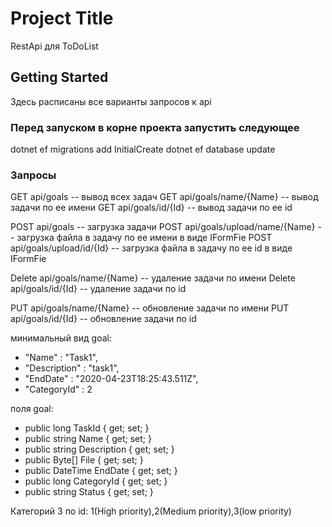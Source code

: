 # Project Title

RestApi для ToDoList

## Getting Started

Здесь расписаны все варианты запросов к api

### Перед запуском в корне проекта запустить следующее

dotnet ef migrations add InitialCreate
dotnet ef database update

### Запросы

GET api/goals -- вывод всех задач
GET api/goals/name/{Name} -- вывод задачи по ее имени
GET api/goals/id/{Id} -- вывод задачи по ее id

POST api/goals -- загрузка задачи
POST api/goals/upload/name/{Name} -- загрузка файла в задачу по ее имени в виде IFormFie
POST api/goals/upload/id/{Id} -- загрузка файла в задачу по ее id в виде IFormFie

Delete api/goals/name/{Name} -- удаление задачи по имени
Delete api/goals/id/{Id} -- удаление задачи по id

PUT api/goals/name/{Name} -- обновление задачи по имени
PUT api/goals/id/{Id} -- обновление задачи по id

минимальный вид goal: 

* "Name" : "Task1",
* "Description" : "task1",
* "EndDate" : "2020-04-23T18:25:43.511Z",
* "CategoryId" : 2


поля goal: 
* public long TaskId { get; set; }
* public string Name { get; set; }
* public string Description { get; set; }
* public Byte[] File { get; set; }
* public DateTime EndDate { get; set; }
* public long CategoryId { get; set; }
* public string Status { get; set; }

Категорий 3 по id: 1(High priority),2(Medium priority),3(low priority)
	
